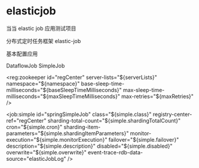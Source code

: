 # elasticjob

当当 elastic job 应用测试项目

分布式定时任务框架 elastic-job


基本配置应用


DataflowJob SimpleJob


<reg:zookeeper id="regCenter" server-lists="${serverLists}" namespace="${namespace}" base-sleep-time-milliseconds="${baseSleepTimeMilliseconds}" max-sleep-time-milliseconds="${maxSleepTimeMilliseconds}" max-retries="${maxRetries}" />


<job:simple id="springSimpleJob" class="${simple.class}" registry-center-ref="regCenter" sharding-total-count="${simple.shardingTotalCount}" cron="${simple.cron}" sharding-item-parameters="${simple.shardingItemParameters}" monitor-execution="${simple.monitorExecution}" failover="${simple.failover}" description="${simple.description}" disabled="${simple.disabled}" overwrite="${simple.overwrite}" event-trace-rdb-data-source="elasticJobLog" />


